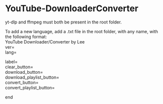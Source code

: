 # YouTube-DownloaderConverter

yt-dlp and ffmpeg must both be present in the root folder.  

To add a new language, add a .txt file in the root folder, with any name, with the following format:  
YouTube Downloader/Converter by Lee  
ver=  
lang=  
  
label=  
clear_button=  
download_button=  
download_playlist_button=  
convert_button=  
convert_playlist_button=  
  
end  
